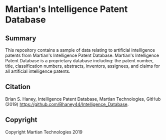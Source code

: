 # Martian's Intelligence Patent Database

Summary
---
This repository contains a sample of data relating to artificial intelligence patents from Martian's Intelligence Patent Database. Martian's Intelligence Patent Database is a proprietary database including: the patent number, title, classification numbers, abstracts, inventors, assignees, and claims for all artificial intelligence patents.

Citation
---
Brian S. Haney, Intelligence Patent Database, Martian Technologies, GitHub (2019) https://github.com/Bhaney44/Intelligence_Database.

Copyright
---
Copyright Martian Technologies 2019
